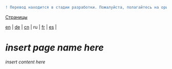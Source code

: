 ```diff
! Перевод находится в стадии разработки. Пожалуйста, полагайтесь на оригинальную версию на английском языке.
```

[Страницы](https://github.com/syncloud/docs/blob/master/ru/index.md#Страницы)

[en](https://github.com/syncloud/platform/wiki/Boot-from-SATA) | 
[de](https://github.com/syncloud/docs/blob/master/de/content/Boot-from-SATA.md) | 
[cn](https://github.com/syncloud/docs/blob/master/cn/content/Boot-from-SATA.md) | 
ru | 
[fr](https://github.com/syncloud/docs/blob/master/fr/content/Boot-from-SATA.md) | 
[es](https://github.com/syncloud/docs/blob/master/es/content/Boot-from-SATA.md) | 

# *insert page name here*

*insert content here*

